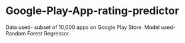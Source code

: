 # Google-Play-App-rating-predictor


Data used- subset of 10,000 apps on Google Play Store.
Model used- Random Forest Regressor.
